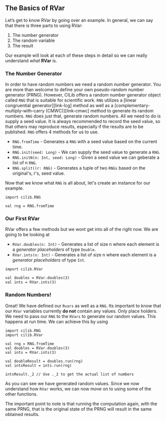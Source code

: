 ## The Basics of RVar

Let’s get to know RVar by going over an example. 
In general, we can say that there is three parts to using RVar:

1. The number generator
2. The random variable
3. The result 

Our example will look at each of these steps in detail so we can really understand *what* **RVar** is.

### The Number Generator

In order to have random numbers we need a random number generator.
You are more than welcome to define your own pseudo-random number generator (PRNG).
However, CILib offers a random number generator object called `RNG` that is suitable for scientific work. 
`RNG` utilizes a [linear congruential generator][link-lcg] method as well as a 
[complementary-multiply-with-carry (CMWC)][link-cmwc] method to generate its random numbers. 
`RNG` does just that, generate random numbers.
All we need to do is supply a seed value.
It is always recommended to record the seed value, so that others may reproduce results, especially if the results are to be published.
`RNG` offers 4 methods for us to use. 

- `RNG.fromTime` - Generates a `RNG` with a seed value based on the current time. 
- `RNG.init(seed: Long)` - We can supply the seed value to generate a `RNG`.
- `RNG.initN(n: Int, seed: Long)` - Given a seed value we can geberate a list of n `RNG`.
- `RNG.split((r: RNG)` - Generates a tuple of two `RNGs` based on the original's, r's, seed value.

Now that we know what `RNG` is all about, let's create an instance for our example. 

```tut:book:invisible
import cilib.RNG
```
```tut:book
val rng = RNG.fromTime
```

### Our First RVar

RVar offers a few methods but we wont get into all of the right now. We are going to be looking at 

- `RVar.doubles(n: Int)` - Generates a list of size n where each element is a *generator placeholders* of type `Double`.
- `RVar.ints(n: Int)` - Generates a list of size n where each element is a *generator placeholders* of type `Int`.

```tut:book:invisible
import cilib.RVar
```
```tut:book
val doubles = RVar.doubles(3)
val ints = RVar.ints(3)
```

### Random Numbers!

Great! We have defined our `Rvars` as well as a `RNG`. 
Its important to know that our `RVar` variables currently **do not** contain any values. 
Only place holders. 
We need to pass our `RNG` to the `RVars` to generate our random values. 
This happens at run time. We can achieve this by using

```tut:book:invisible
import cilib.RNG
import cilib.RVar
```
```tut:book:silent
val rng = RNG.fromTime
val doubles = RVar.doubles(3)
val ints = RVar.ints(3)

```
```tut:book
val doubleResult = doubles.run(rng)
val intsResult = ints.run(rng)

intsResult._2 // Use ._2 to get the actual list of numbers
```
As you can see we have generated random values. 
Since we now understand how `RVar` works, we can now move on to using some of the other functions. 

<div class="callout callout-info">
The important point to note is that running the computation again, with the same PRNG, that is the original state of the PRNG will result in the same obtained results. 
</div>